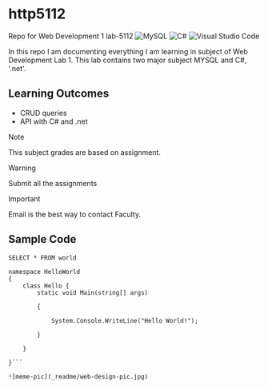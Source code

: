 # http5112
Repo for Web Development 1 lab-5112 
![MySQL](https://img.shields.io/badge/mysql-%2300f.svg?style=for-the-badge&logo=mysql&logoColor=white)
![C#](https://img.shields.io/badge/c%23-%23239120.svg?style=for-the-badge&logo=c-sharp&logoColor=white)
![Visual Studio Code](https://img.shields.io/badge/Visual%20Studio%20Code-0078d7.svg?style=for-the-badge&logo=visual-studio-code&logoColor=white)


In this repo I am documenting everything I am learning in subject of Web Development Lab 1. This lab contains two major subject MYSQL and C#, '.net'.

## Learning Outcomes 
- CRUD queries
- API with C# and .net

> [!Note]
This subject grades are based on assignment.

> [!Warning]
Submit all the assignments

> [!Important]
Email is the best way to contact Faculty.

## Sample Code

`SELECT * FROM world`


```
namespace HelloWorld
{
    class Hello { 
        static void Main(string[] args)
        
        {
        
            System.Console.WriteLine("Hello World!");
            
        }
        
    }
    
}```

![meme-pic](_readme/web-design-pic.jpg)
